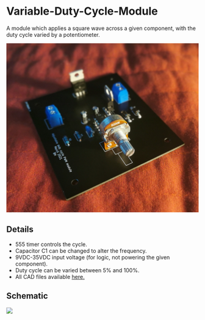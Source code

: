 # Variable-Duty-Cycle-Module
A module which applies a square wave across a given component, with the duty cycle varied by a potentiometer.

![](https://github.com/BenHenderson09/Variable-Duty-Cycle-Module/blob/master/images/1.jpg)

## Details
- 555 timer controls the cycle.
- Capacitor C1 can be changed to alter the frequency.
- 9VDC-35VDC input voltage (for logic, not powering the given component). 
- Duty cycle can be varied between 5% and 100%.
- All CAD files available [here.](https://github.com/BenHenderson09/Variable-Duty-Cycle-Module/tree/master/kicad)

## Schematic
![](https://github.com/BenHenderson09/Variable-Duty-Cycle-Module/blob/master/images/schematic.jpg)
